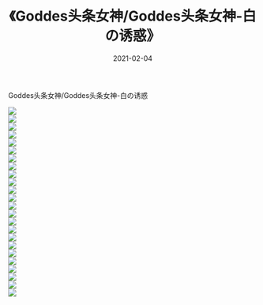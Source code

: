 ﻿---
layout: post
title:  《Goddes头条女神/Goddes头条女神-白の诱惑》
date:   2021-02-04
img: http://img.660000.xyz/Sharelink/网络美图/2021/Goddes头条女神/Goddes头条女神-白の诱惑/000.jpg
categories: [美女, 清纯, 唯美]
---

Goddes头条女神/Goddes头条女神-白の诱惑

 ![](http://img.660000.xyz/Sharelink/网络美图/2021/Goddes头条女神/Goddes头条女神-白の诱惑/001.jpg) <br>![](http://img.660000.xyz/Sharelink/网络美图/2021/Goddes头条女神/Goddes头条女神-白の诱惑/002.jpg) <br>![](http://img.660000.xyz/Sharelink/网络美图/2021/Goddes头条女神/Goddes头条女神-白の诱惑/003.jpg) <br>![](http://img.660000.xyz/Sharelink/网络美图/2021/Goddes头条女神/Goddes头条女神-白の诱惑/004.jpg) <br>![](http://img.660000.xyz/Sharelink/网络美图/2021/Goddes头条女神/Goddes头条女神-白の诱惑/005.jpg) <br>![](http://img.660000.xyz/Sharelink/网络美图/2021/Goddes头条女神/Goddes头条女神-白の诱惑/006.jpg) <br>![](http://img.660000.xyz/Sharelink/网络美图/2021/Goddes头条女神/Goddes头条女神-白の诱惑/007.jpg) <br>![](http://img.660000.xyz/Sharelink/网络美图/2021/Goddes头条女神/Goddes头条女神-白の诱惑/008.jpg) <br>![](http://img.660000.xyz/Sharelink/网络美图/2021/Goddes头条女神/Goddes头条女神-白の诱惑/009.jpg) <br>![](http://img.660000.xyz/Sharelink/网络美图/2021/Goddes头条女神/Goddes头条女神-白の诱惑/010.jpg) <br>![](http://img.660000.xyz/Sharelink/网络美图/2021/Goddes头条女神/Goddes头条女神-白の诱惑/011.jpg) <br>![](http://img.660000.xyz/Sharelink/网络美图/2021/Goddes头条女神/Goddes头条女神-白の诱惑/012.jpg) <br>![](http://img.660000.xyz/Sharelink/网络美图/2021/Goddes头条女神/Goddes头条女神-白の诱惑/013.jpg) <br>![](http://img.660000.xyz/Sharelink/网络美图/2021/Goddes头条女神/Goddes头条女神-白の诱惑/014.jpg) <br>![](http://img.660000.xyz/Sharelink/网络美图/2021/Goddes头条女神/Goddes头条女神-白の诱惑/015.jpg) <br>![](http://img.660000.xyz/Sharelink/网络美图/2021/Goddes头条女神/Goddes头条女神-白の诱惑/016.jpg) <br>![](http://img.660000.xyz/Sharelink/网络美图/2021/Goddes头条女神/Goddes头条女神-白の诱惑/017.jpg) <br>![](http://img.660000.xyz/Sharelink/网络美图/2021/Goddes头条女神/Goddes头条女神-白の诱惑/018.jpg) <br>![](http://img.660000.xyz/Sharelink/网络美图/2021/Goddes头条女神/Goddes头条女神-白の诱惑/019.jpg) <br>![](http://img.660000.xyz/Sharelink/网络美图/2021/Goddes头条女神/Goddes头条女神-白の诱惑/020.jpg) <br>![](http://img.660000.xyz/Sharelink/网络美图/2021/Goddes头条女神/Goddes头条女神-白の诱惑/021.jpg) <br>![](http://img.660000.xyz/Sharelink/网络美图/2021/Goddes头条女神/Goddes头条女神-白の诱惑/022.jpg) <br>![](http://img.660000.xyz/Sharelink/网络美图/2021/Goddes头条女神/Goddes头条女神-白の诱惑/023.jpg) <br>![](http://img.660000.xyz/Sharelink/网络美图/2021/Goddes头条女神/Goddes头条女神-白の诱惑/024.jpg) <br>